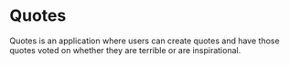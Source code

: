 # Quotes

Quotes is an application where users can create quotes and have those quotes voted on whether they are terrible or are inspirational.